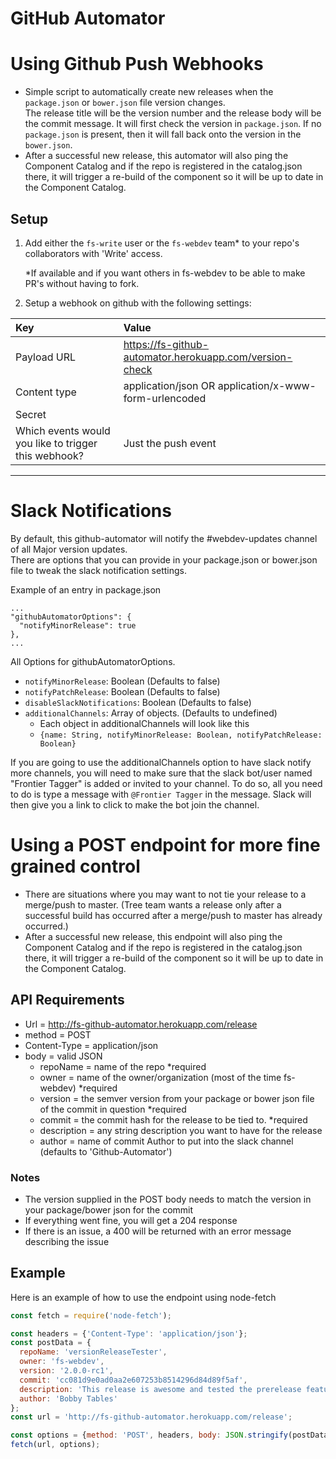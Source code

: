 GitHub Automator
================
# Using Github Push Webhooks
- Simple script to automatically create new releases when the `package.json` or `bower.json` file version changes.  
The release title will be the version number and the release body will be the commit message.
It will first check the version in `package.json`. If no `package.json` is present, then it will fall back onto the version in the  `bower.json`.
- After a successful new release, this automator will also ping the Component Catalog and if the repo is registered in the catalog.json there, it 
will trigger a re-build of the component so it will be up to date in the Component Catalog.

## Setup

1. Add either the `fs-write` user or the `fs-webdev` team* to your repo's collaborators with 'Write' access.

    *If available and if you want others in fs-webdev to be able to make PR's without having to fork.

2. Setup a webhook on github with the following settings:
  
  | Key | Value |
  |:----|:------|
  | Payload URL | https://fs-github-automator.herokuapp.com/version-check |
  | Content type | application/json OR application/x-www-form-urlencoded |
  | Secret | |
  | Which events would you like to trigger this webhook? | Just the push event |

---  

# Slack Notifications
By default, this github-automator will notify the #webdev-updates channel of all Major version updates.  
There are options that you can provide in your package.json or bower.json file to tweak the slack notification settings.

Example of an entry in package.json
```
...
"githubAutomatorOptions": {
  "notifyMinorRelease": true
},
...
```

All Options for githubAutomatorOptions.
- `notifyMinorRelease`: Boolean (Defaults to false)
- `notifyPatchRelease`: Boolean (Defaults to false)
- `disableSlackNotifications`: Boolean (Defaults to false)
- `additionalChannels`: Array of objects. (Defaults to undefined)
  - Each object in additionalChannels will look like this
  - `{name: String, notifyMinorRelease: Boolean, notifyPatchRelease: Boolean}`

If you are going to use the additionalChannels option to have slack notify more channels, you will need to make sure that
the slack bot/user named "Frontier Tagger" is added or invited to your channel. To do so, all you need to do is type a message with 
`@Frontier Tagger` in the message. Slack will then give you a link to click to make the bot join the channel.

# Using a POST endpoint for more fine grained control
- There are situations where you may want to not tie your release to a merge/push to master. (Tree team wants a release only
after a successful build has occurred after a merge/push to master has already occurred.)
- After a successful new release, this endpoint will also ping the Component Catalog and if the repo is registered in the catalog.json there, it 
will trigger a re-build of the component so it will be up to date in the Component Catalog.

## API Requirements
- Url = http://fs-github-automator.herokuapp.com/release
- method = POST
- Content-Type = application/json
- body = valid JSON
  - repoName = name of the repo *required
  - owner = name of the owner/organization (most of the time fs-webdev) *required
  - version = the semver version from your package or bower json file of the commit in question *required
  - commit = the commit hash for the release to be tied to. *required
  - description = any string description you want to have for the release
  - author = name of commit Author to put into the slack channel (defaults to 'Github-Automator')

### Notes
- The version supplied in the POST body needs to match the version in your package/bower json for the commit
- If everything went fine, you will get a 204 response
- If there is an issue, a 400 will be returned with an error message describing the issue

## Example 
Here is an example of how to use the endpoint using node-fetch
```javascript
const fetch = require('node-fetch');

const headers = {'Content-Type': 'application/json'};
const postData = {
  repoName: 'versionReleaseTester',
  owner: 'fs-webdev',
  version: '2.0.0-rc1',
  commit: 'cc081d9e0ad0aa2e607253b8514296d84d89f5af',
  description: 'This release is awesome and tested the prerelease feature of github-automator. :)',
  author: 'Bobby Tables'
};
const url = 'http://fs-github-automator.herokuapp.com/release';

const options = {method: 'POST', headers, body: JSON.stringify(postData)};
fetch(url, options);
```
